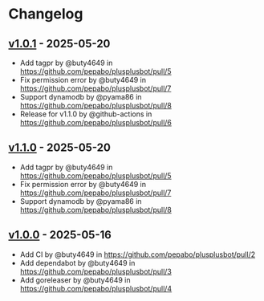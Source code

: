 # Changelog

## [v1.0.1](https://github.com/pepabo/plusplusbot/compare/v1.0.0...v1.0.1) - 2025-05-20
- Add tagpr by @buty4649 in https://github.com/pepabo/plusplusbot/pull/5
- Fix permission error by @buty4649 in https://github.com/pepabo/plusplusbot/pull/7
- Support dynamodb by @pyama86 in https://github.com/pepabo/plusplusbot/pull/8
- Release for v1.1.0 by @github-actions in https://github.com/pepabo/plusplusbot/pull/6

## [v1.1.0](https://github.com/pepabo/plusplusbot/compare/v1.0.0...v1.1.0) - 2025-05-20
- Add tagpr by @buty4649 in https://github.com/pepabo/plusplusbot/pull/5
- Fix permission error by @buty4649 in https://github.com/pepabo/plusplusbot/pull/7
- Support dynamodb by @pyama86 in https://github.com/pepabo/plusplusbot/pull/8

## [v1.0.0](https://github.com/pepabo/plusplusbot/commits/v1.0.0) - 2025-05-16
- Add CI by @buty4649 in https://github.com/pepabo/plusplusbot/pull/2
- Add dependabot by @buty4649 in https://github.com/pepabo/plusplusbot/pull/3
- Add goreleaser by @buty4649 in https://github.com/pepabo/plusplusbot/pull/4
